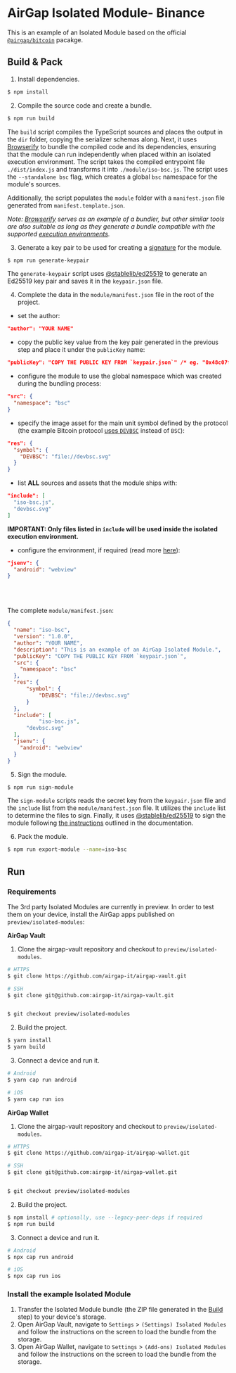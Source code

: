 # AirGap Isolated Module- Binance

This is an example of an Isolated Module based on the official [`@airgap/bitcoin`](https://github.com/airgap-it/airgap-coin-lib/tree/master/packages/bitcoin) pacakge.

## Build & Pack

1. Install dependencies.

```bash
$ npm install
```

2. Compile the source code and create a bundle.

```bash
$ npm run build
```

The `build` script compiles the TypeScript sources and places the output in the `dir` folder, copying the serializer schemas along. Next, it uses [Browserify](https://browserify.org/) to bundle the compiled code and its dependencies, ensuring that the module can run independently when placed within an isolated execution environment. The script takes the compiled entrypoint file `./dist/index.js` and transforms it into `./module/iso-bsc.js`. The script uses the `--standalone bsc` flag, which creates a global `bsc` namespace for the module's sources.

Additionally, the script populates the `module` folder with a `manifest.json` file generated from `manifest.template.json`.

*Note: [Browserify](https://browserify.org/) serves as an example of a bundler, but other similar tools are also suitable as long as they generate a bundle compatible with the supported [execution environments](https://github.com/airgap-it/airgap-community/blob/main/packages/isolated-modules/readme.md#execution-environments).*

3. Generate a key pair to be used for creating a [signature](https://github.com/airgap-it/airgap-community/blob/main/packages/isolated-modules/readme.md#signature) for the module.

```bash
$ npm run generate-keypair
```

The `generate-keypair` script uses [@stablelib/ed25519](https://github.com/StableLib/stablelib/tree/master/packages/ed25519) to generate an Ed25519 key pair and saves it in the `keypair.json` file.

4. Complete the data in the `module/manifest.json` file in the root of the project.

- set the author:

```json
"author": "YOUR NAME"
```

- copy the public key value from the key pair generated in the previous step and place it under the `publicKey` name:

```json
"publicKey": "COPY THE PUBLIC KEY FROM `keypair.json`" /* eg. "0x48c07feff824c7ecbbdc5442f6a57408ed5a779c153e3dca7f52d676b8e0b517" */
```

- configure the module to use the global namespace which was created during the bundling process:

```json
"src": {
  "namespace": "bsc"
}
```

- specify the image asset for the main unit symbol defined by the protocol (the example Bitcoin protocol [uses `DEVBSC`](https://github.com/airgap-it/airgap-community/blob/main/examples/isolated-modules/bitcoin/src/protocol/BitcoinProtocol.ts#L122) instead of `BSC`):

```json
"res": {
  "symbol": {
    "DEVBSC": "file://devbsc.svg"
  }
}
```

- list **ALL** sources and assets that the module ships with:

```json
"include": [
  "iso-bsc.js",
  "devbsc.svg"
]
```

**IMPORTANT: Only files listed in `include` will be used inside the isolated execution environment.**

- configure the environment, if required (read more [here](https://github.com/airgap-it/airgap-community/blob/main/packages/isolated-modules/readme.md#execution-environments)):

```json
"jsenv": {
  "android": "webview"
}
```

<br />
<br />

The complete `module/manifest.json`:

```json
{
  "name": "iso-bsc",
  "version": "1.0.0",
  "author": "YOUR NAME",
  "description": "This is an example of an AirGap Isolated Module.",
  "publicKey": "COPY THE PUBLIC KEY FROM `keypair.json`",
  "src": {
    "namespace": "bsc"
  },
  "res": {
	  "symbol": {
		  "DEVBSC": "file://devbsc.svg"
	  }
  },
  "include": [
          "iso-bsc.js",
	  "devbsc.svg"
  ],
  "jsenv": {
    "android": "webview"
  }
}
```

5. Sign the module.

```bash
$ npm run sign-module
```

The `sign-module` scripts reads the secret key from the `keypair.json` file and the `include` list from the `module/manifest.json` file. It utilizes the `include` list to determine the files to sign. Finally, it uses [@stablelib/ed25519](https://github.com/StableLib/stablelib/tree/master/packages/ed25519) to sign the module following [the instructions](https://github.com/airgap-it/airgap-community/blob/main/packages/isolated-modules/readme.md#signature) outlined in the documentation.

6. Pack the module.

```bash
$ npm run export-module --name=iso-bsc
```

## Run

### Requirements

The 3rd party Isolated Modules are currently in preview. In order to test them on your device, install the AirGap apps published on `preview/isolated-modules`:

**AirGap Vault**

1. Clone the airgap-vault repository and checkout to `preview/isolated-modules`.

```bash
# HTTPS
$ git clone https://github.com/airgap-it/airgap-vault.git

# SSH
$ git clone git@github.com:airgap-it/airgap-vault.git


$ git checkout preview/isolated-modules
```

2. Build the project.

```bash
$ yarn install
$ yarn build
```

3. Connect a device and run it.

```bash
# Android
$ yarn cap run android

# iOS
$ yarn cap run ios
```

**AirGap Wallet**

1. Clone the airgap-vault repository and checkout to `preview/isolated-modules`.

```bash
# HTTPS
$ git clone https://github.com/airgap-it/airgap-wallet.git

# SSH
$ git clone git@github.com:airgap-it/airgap-wallet.git


$ git checkout preview/isolated-modules
```

2. Build the project.

```bash
$ npm install # optionally, use --legacy-peer-deps if required
$ npm run build
```

3. Connect a device and run it.

```bash
# Android
$ npx cap run android

# iOS
$ npx cap run ios
```

### Install the example Isolated Module

1. Transfer the Isolated Module bundle (the ZIP file generated in the [Build](#build--pack) step) to your device's storage.
2. Open AirGap Vault, navigate to `Settings` > `(Settings) Isolated Modules` and follow the instructions on the screen to load the bundle from the storage.
3. Open AirGap Wallet, navigate to `Settings` > `(Add-ons) Isolated Modules` and follow the instructions on the screen to load the bundle from the storage.
